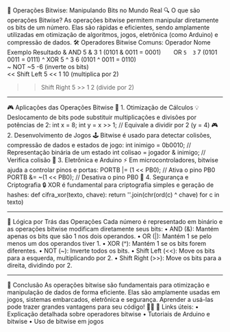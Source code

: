 🚀 Operações Bitwise: Manipulando Bits no Mundo Real
🔍 O que são operações Bitwise?
As operações bitwise permitem manipular diretamente os bits de um número. Elas são rápidas e eficientes, sendo amplamente utilizadas em otimização de algoritmos, jogos, eletrônica (como Arduino) e compressão de dados.
🛠️ Operadores Bitwise Comuns:
Operador	Nome	Exemplo	Resultado
&	AND	5 & 3	1 (0101 & 0011 = 0001)
`	`	OR	`5	3`	7 (0101	0011 = 0111)
^	XOR	5 ^ 3	6 (0101 ^ 0011 = 0110)			
~	NOT	~5	-6 (inverte os bits)			
<<	Shift Left	5 << 1	10 (multiplica por 2)			
>>	Shift Right	5 >> 1	2 (divide por 2)			
________________________________________
🎮 Aplicações das Operações Bitwise
🔢 1. Otimização de Cálculos
💡 Deslocamento de bits pode substituir multiplicações e divisões por potências de 2:
int x = 8;
int y = x >> 1; // Equivale a dividir por 2 (y = 4)
🎮 2. Desenvolvimento de Jogos
🕹️ Bitwise é usado para detectar colisões, compressão de dados e estados de jogo:
int inimigo = 0b0010; // Representação binária de um estado
int colisao = jogador & inimigo; // Verifica colisão
🔌 3. Eletrônica e Arduino
⚡ Em microcontroladores, bitwise ajuda a controlar pinos e portas:
PORTB |= (1 << PB0); // Ativa o pino PB0
PORTB &= ~(1 << PB0); // Desativa o pino PB0
🔎 4. Segurança e Criptografia
🔒 XOR é fundamental para criptografia simples e geração de hashes:
def cifra_xor(texto, chave):
    return ''.join(chr(ord(c) ^ chave) for c in texto)
________________________________________
🧠 Lógica por Trás das Operações
Cada número é representado em binário e as operações bitwise modificam diretamente seus bits:
•	AND (&): Mantém apenas os bits que são 1 nos dois operandos.
•	OR (|): Mantém 1 se pelo menos um dos operandos tiver 1.
•	XOR (^): Mantém 1 se os bits forem diferentes.
•	NOT (~): Inverte todos os bits.
•	Shift Left (<<): Move os bits para a esquerda, multiplicando por 2.
•	Shift Right (>>): Move os bits para a direita, dividindo por 2.
________________________________________
🎯 Conclusão
As operações bitwise são fundamentais para otimização e manipulação de dados de forma eficiente. Elas são amplamente usadas em jogos, sistemas embarcados, eletrônica e segurança. Aprender a usá-las pode trazer grandes vantagens para seu código! 🚀💡
🔗 Links úteis:
•	Explicação detalhada sobre operadores bitwise
•	Tutoriais de Arduino e bitwise
•	Uso de bitwise em jogos


